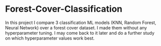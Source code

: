 # Forest-Cover-Classification
In this project I compare 3 classification ML models (KNN, Random Forest, Neural Network) over a forest cover dataset. I made them without any hyperparameter tuning. I may come back to it later and do a further study on which hyperparameter values work best.
